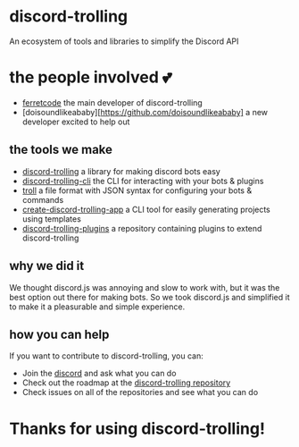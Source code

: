 # discord-trolling
An ecosystem of tools and libraries to simplify the Discord API

# the people involved 💕
- [ferretcode](https://github.com/ferretcode) the main developer of discord-trolling
- [doisoundlikeababy][https://github.com/doisoundlikeababy] a new developer excited to help out

## the tools we make
- [discord-trolling](https://github.com/discord-trolling/discord-trolling) a library for making discord bots easy
- [discord-trolling-cli](https://github.com/discord-trolling/discord-trolling-cli) the CLI for interacting with your bots & plugins
- [troll](https://github.com/discord-trolling/troll) a file format with JSON syntax for configuring your bots & commands
- [create-discord-trolling-app](https://github.com/discord-trolling/create-discord-trolling-app) a CLI tool for easily generating projects using templates
- [discord-trolling-plugins](https://github.com/discord-trolling/plugins) a repository containing plugins to extend discord-trolling

## why we did it
We thought discord.js was annoying and slow to work with, but it was the best option out there for making bots. So we took discord.js and simplified it to make it a pleasurable and simple experience.

## how you can help
If you want to contribute to discord-trolling, you can:
- Join the [discord](https://discord.gg/KB54qTRZrh) and ask what you can do
- Check out the roadmap at the [discord-trolling repository](https://github.com/discord-trolling/discord-trolling)
- Check issues on all of the repositories and see what you can do

# Thanks for using discord-trolling!

